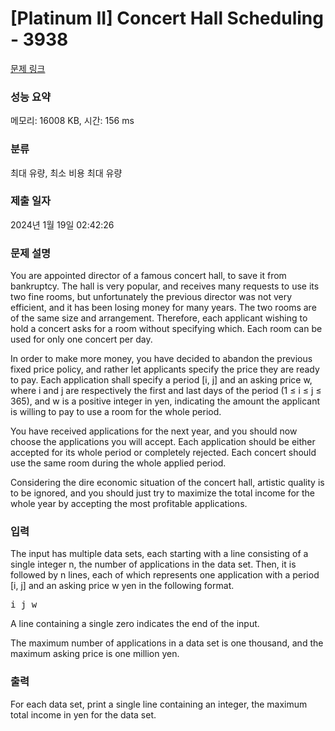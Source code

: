 # [Platinum II] Concert Hall Scheduling - 3938 

[문제 링크](https://www.acmicpc.net/problem/3938) 

### 성능 요약

메모리: 16008 KB, 시간: 156 ms

### 분류

최대 유량, 최소 비용 최대 유량

### 제출 일자

2024년 1월 19일 02:42:26

### 문제 설명

<p>You are appointed director of a famous concert hall, to save it from bankruptcy. The hall is very popular, and receives many requests to use its two fine rooms, but unfortunately the previous director was not very efficient, and it has been losing money for many years. The two rooms are of the same size and arrangement. Therefore, each applicant wishing to hold a concert asks for a room without specifying which. Each room can be used for only one concert per day.</p>

<p>In order to make more money, you have decided to abandon the previous fixed price policy, and rather let applicants specify the price they are ready to pay. Each application shall specify a period [i, j] and an asking price w, where i and j are respectively the first and last days of the period (1 ≤ i ≤ j ≤ 365), and w is a positive integer in yen, indicating the amount the applicant is willing to pay to use a room for the whole period.</p>

<p>You have received applications for the next year, and you should now choose the applications you will accept. Each application should be either accepted for its whole period or completely rejected. Each concert should use the same room during the whole applied period.</p>

<p>Considering the dire economic situation of the concert hall, artistic quality is to be ignored, and you should just try to maximize the total income for the whole year by accepting the most profitable applications.</p>

### 입력 

 <p>The input has multiple data sets, each starting with a line consisting of a single integer n, the number of applications in the data set. Then, it is followed by n lines, each of which represents one application with a period [i, j] and an asking price w yen in the following format.</p>

<pre>i j w</pre>

<p>A line containing a single zero indicates the end of the input.</p>

<p>The maximum number of applications in a data set is one thousand, and the maximum asking price is one million yen.</p>

### 출력 

 <p>For each data set, print a single line containing an integer, the maximum total income in yen for the data set.</p>

